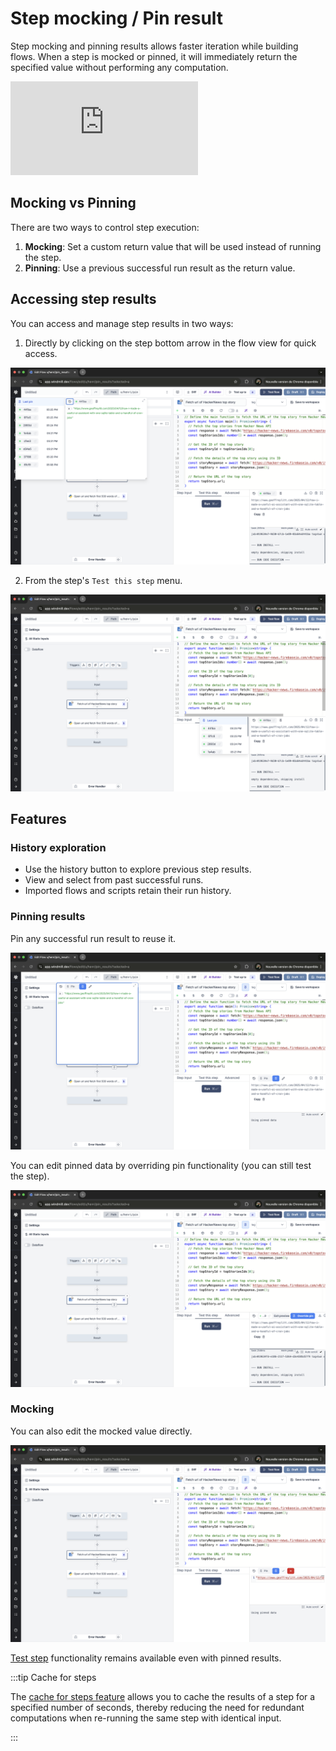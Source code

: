 # Step mocking / Pin result

Step mocking and pinning results allows faster iteration while building flows. When a step is mocked or pinned, it will immediately return the specified value without performing any computation.

<iframe
	style={{ aspectRatio: '16/9' }}
	src="https://www.youtube.com/embed/-cATEh8saqU"
	title="YouTube video player"
	frameBorder="0"
	allow="accelerometer; autoplay; clipboard-write; encrypted-media; gyroscope; picture-in-picture; web-share"
	allowFullScreen
	className="border-2 rounded-lg object-cover w-full dark:border-gray-800"
></iframe>

<br/>

## Mocking vs Pinning

There are two ways to control step execution:

1. **Mocking**: Set a custom return value that will be used instead of running the step.
2. **Pinning**: Use a previous successful run result as the return value.

## Accessing step results

You can access and manage step results in two ways:
1. Directly by clicking on the step bottom arrow in the flow view for quick access.

![Bottom arrow](../assets/flows/bottom_arrow.png "Bottom arrow")

2. From the step's `Test this step` menu.

![Test this step](../assets/flows/test_this_step.png "Test this step")

## Features

### History exploration
- Use the history button to explore previous step results.
- View and select from past successful runs.
- Imported flows and scripts retain their run history.

### Pinning results

Pin any successful run result to reuse it.

![Pin result](../assets/flows/pin_result.png "Pin result")

You can edit pinned data by overriding pin functionality (you can still test the step).

  ![Override pin](../assets/flows/override_pin.png "Override pin")

### Mocking

You can also edit the mocked value directly.

  ![Direct editing](../assets/flows/direct_editing.png "Direct editing")
  
[Test step](./18_test_flows.mdx) functionality remains available even with pinned results.

:::tip Cache for steps

The [cache for steps feature](./4_cache.mdx) allows you to cache the results of a step for a specified number of seconds, thereby reducing the need for redundant computations when re-running the same step with identical input.

:::
